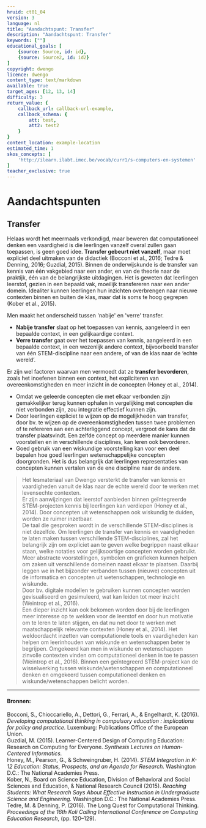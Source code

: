 ```yaml
---
hruid: ct01_04
version: 3
language: nl
title: "Aandachtspunt: Transfer"
description: "Aandachtspunt: Transfer"
keywords: [""]
educational_goals: [
    {source: Source, id: id}, 
    {source: Source2, id: id2}
]
copyright: dwengo
licence: dwengo
content_type: text/markdown
available: true
target_ages: [12, 13, 14]
difficulty: 3
return_value: {
    callback_url: callback-url-example,
    callback_schema: {
        att: test,
        att2: test2
    }
}
content_location: example-location
estimated_time: 1
skos_concepts: [
    'http://ilearn.ilabt.imec.be/vocab/curr1/s-computers-en-systemen'
]
teacher_exclusive: true
---
```

# Aandachtspunten

## Transfer
Helaas wordt het meermaals verkondigd, maar beweren dat computationeel denken een vaardigheid is die leerlingen vanzelf overal zullen gaan toepassen, is geen goed idee. **Transfer gebeurt niet vanzelf**, maar moet expliciet deel uitmaken van de didactiek (Bocconi et al., 2016; Tedre & Denning, 2016; Guzdial, 2015). Binnen de onderwijskunde is de transfer van kennis van één vakgebied naar een ander, en van de theorie naar de praktijk, één van de belangrijkste uitdagingen. Het is geweten dat leerlingen leerstof, gezien in een bepaald vak, moeilijk transfereren naar een ander domein. Idealiter kunnen leerlingen hun inzichten overbrengen naar nieuwe contexten binnen en buiten de klas, maar dat is soms te hoog gegrepen (Kober et al., 2015).

Men maakt het onderscheid tussen 'nabije' en 'verre' transfer. 
* **Nabije transfer** slaat op het toepassen van kennis, aangeleerd in een bepaalde context, in een gelijkaardige context.
* **Verre transfer** gaat over het toepassen van kennis, aangeleerd in een bepaalde context, in een wezenlijk andere context, bijvoorbeeld transfer van één STEM-discipline naar een andere, of van de klas naar de ‘echte wereld’.

Er zijn wel factoren waarvan men vermoedt dat ze **transfer bevorderen**, zoals het inoefenen binnen een context, het expliciteren van overeenkomstigheden en meer inzicht in de concepten (Honey et al., 2014).<br>
* Omdat we geleerde concepten die met elkaar verbonden zijn gemakkelijker terug kunnen ophalen in vergelijking met concepten die niet verbonden zijn, zou integratie effectief kunnen zijn.
* Door leerlingen expliciet te wijzen op de mogelijkheden van transfer, door bv. te wijzen op de overeenkomstigheden tussen twee problemen of te refereren aan een achterliggend concept, vergroot de kans dat de transfer plaatsvindt. Een zelfde concept op meerdere manier kunnen voorstellen en in verschillende disciplines, kan leren ook bevorderen.
* Goed gebruik van een wiskundige voorstelling kan voor een deel bepalen hoe goed leerlingen wetenschappelijke concepten doorgronden. Het is dus belangrijk dat leerlingen representaties van concepten kunnen vertalen van de ene discipline naar de andere. 


> Het lesmateriaal van Dwengo versterkt de transfer van kennis en vaardigheden vanuit de klas naar de echte wereld door te werken met levensechte contexten.<br>
> Er zijn aanwijzingen dat leerstof aanbieden binnen geïntegreerde STEM-projecten kennis bij leerlingen kan verdiepen (Honey et al., 2014). Door concepten uit wetenschappen ook wiskundig te duiden, worden ze ruimer inzetbaar.<br>
> De taal die gesproken wordt in de verschillende STEM-disciplines is niet dezelfde. Om leerlingen de transfer van kennis en vaardigheden te laten maken tussen verschillende STEM-disciplines, zal het belangrijk zijn om expliciet aan te geven welke begrippen naast elkaar staan, welke notaties voor gelijksoortige concepten worden gebruikt.<br>
> Meer abstracte voorstellingen, symbolen en grafieken kunnen helpen om zaken uit verschillende domeinen naast elkaar te plaatsen. Daarbij leggen we in het bijzonder verbanden tussen (nieuwe) concepten uit de informatica en concepten uit wetenschappen, technologie en wiskunde.<br>
> Door bv. digitale modellen te gebruiken kunnen concepten worden gevisualiseerd en gesimuleerd, wat kan leiden tot meer inzicht (Weintrop et al., 2016).<br>
> Een dieper inzicht kan ook bekomen worden door bij de leerlingen meer interesse op te wekken voor de leerstof en door hun motivatie om te leren te laten stijgen, en dat nu net door te werken met maatschappelijk relevante contexten (Honey et al., 2014).
> Het weldoordacht inzetten van computationele tools en vaardigheden kan helpen om leerinhouden van wiskunde en wetenschappen beter te begrijpen. Omgekeerd kan men in wiskunde en wetenschappen zinvolle contexten vinden om computationeel denken in toe te passen (Weintrop et al., 2016). Binnen een geïntegreerd STEM-project kan de wisselwerking tussen wiskunde/wetenschappen en computationeel denken en omgekeerd tussen computationeel denken en wiskunde/wetenschappen belicht worden.




---------------------------
#### Bronnen: 
Bocconi, S., Chioccariello, A., Dettori, G., Ferrari, A., & Engelhardt, K. (2016). *Developing computational thinking in compulsory education : implications for policy and practice.* Luxemburg: Publications Office of the European Union.<br>
Guzdial, M. (2015). Learner-Centered Design of Computing Education: Research on Computing for Everyone. *Synthesis Lectures on Human-Centered Informatics.*<br>
Honey, M., Pearson, G., & Schweingruber, H. (2014). *STEM Integration in K-12 Education: Status, Prospects, and an Agenda for Research.* Washington D.C.: The National Academies Press.<br>
Kober, N., Board on Science Education, Division of Behavioral and Social Sciences and Education, & National Research Council (2015). *Reaching Students: What Research Says About Effective Instruction in Undergraduate Science and Engineering.* Washington D.C.: The National Academies Press.<br>
Tedre, M. & Denning, P. (2016). The Long Quest for Computational Thinking. *Proceedings of the 16th Koli Calling International Conference on Computing Education Research*, (pp. 120–129).

